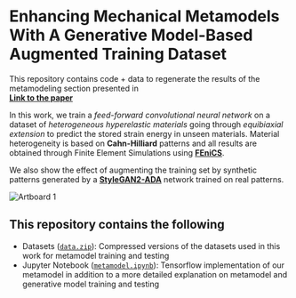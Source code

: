 # Enhancing Mechanical Metamodels With A Generative Model-Based Augmented Training Dataset
This repository contains code + data to regenerate the results of the metamodeling section presented in  
[**Link to the paper**]()  

In this work, we train a _feed-forward convolutional neural network_ on a dataset of _heterogeneous hyperelastic materials_ going through _equibiaxial extension_ to predict the stored strain energy in unseen materials. Material heterogeneity is based on **Cahn-Hilliard** patterns and all results are obtained through Finite Element Simulations using [**FEniCS**](https://fenicsproject.org/).

We also show the effect of augmenting the training set by synthetic patterns generated by a [**StyleGAN2-ADA**](https://github.com/NVlabs/stylegan2-ada) network trained on real patterns.

![Artboard 1](https://user-images.githubusercontent.com/54042195/155399467-73932dcd-3a15-45cf-aa1d-c895c52af122.png)

## This repository contains the following
* Datasets ([`data.zip`](data.zip)): Compressed versions of the datasets used in this work for metamodel training and testing
* Jupyter Notebook ([`metamodel.ipynb`](metamodel.ipynb)): Tensorflow implementation of our metamodel in addition to a more detailed explanation on metamodel and generative model training and testing
